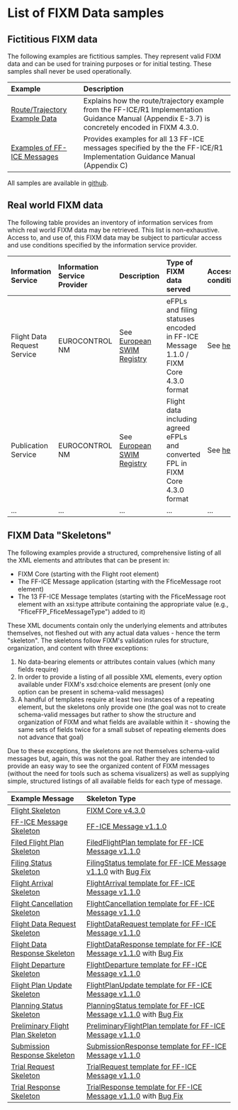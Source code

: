 # List of FIXM Data samples

## Fictitious FIXM data
The following examples are fictitious samples. They represent valid FIXM data and can be used for training purposes or for initial testing.
These samples shall never be used operationally.

|Example|Description|
|:-|:-|
| [Route/Trajectory Example Data](/fixm-in-support-of-ffice/example_data.md)   |  Explains how the route/trajectory example from the FF-ICE/R1 Implementation Guidance Manual (Appendix E-3.7) is concretely encoded in FIXM 4.3.0.|
| [Examples of FF-ICE Messages](/fixm-in-support-of-ffice/example_messages.md) |  Provides examples for all 13 FF-ICE messages specified by the the FF-ICE/R1 Implementation Guidance Manual (Appendix C) |

All samples are available in [github][GIHUB_SAMPLES_REPOSITORY].


## Real world FIXM data

The following table provides an inventory of information services from which real world FIXM data may be retrieved. This list is non-exhaustive. 
Access to, and use of, this FIXM data may be subject to particular access and use conditions specified by the information service provider.

| Information Service | Information Service Provider | Description | Type of FIXM data served | Access conditions |
|:-|:-|:-|:-|:-|
|Flight Data Request Service|EUROCONTROL NM|See [European SWIM Registry][EUROCONTROL_FLIGHT_DATA_REQUEST_SERVICE_DESCRIPTION] |eFPLs and filing statuses encoded in FF-ICE Message 1.1.0 / FIXM Core 4.3.0 format | See [here][EUROCONTROL_NM_B2B_SERVICES] |
|Publication Service|EUROCONTROL NM|See [European SWIM Registry][EUROCONTROL_PUBLICATION_SERVICE_DESCRIPTION]|Flight data including agreed eFPLs and converted FPL in FIXM Core 4.3.0 format | See [here][EUROCONTROL_NM_B2B_SERVICES] |
|...|...|...|...|...|


## FIXM Data "Skeletons"

The following examples provide a structured, comprehensive listing of all the XML elements and attributes that can be present in:  
- FIXM Core (starting with the Flight root element)
- The FF-ICE Message application (starting with the FficeMessage root element)
- The 13 FF-ICE Message templates (starting with the FficeMessage root element with an xsi:type attribute containing the appropriate value (e.g., "FficeFFP_FficeMessageType") added to it)

These XML documents contain only the underlying elements and attributes themselves, not fleshed out with any actual data values - hence the term "skeleton".  The skeletons follow FIXM's validation rules for structure, organization, and content with three exceptions:  
1. No data-bearing elements or attributes contain values (which many fields require)
2. In order to provide a listing of all possible XML elements, every option available under FIXM's xsd:choice elements are present (only one option can be present in schema-valid messages)
3. A handful of templates require at least two instances of a repeating element, but the skeletons only provide one (the goal was not to create schema-valid messages but rather to show the structure and organization of FIXM and what fields are available within it - showing the same sets of fields twice for a small subset of repeating elements does not advance that goal)

Due to these exceptions, the skeletons are not themselves schema-valid messages but, again, this was not the goal.  Rather they are intended to provide an easy way to see the organized content of FIXM messages (without the need for tools such as schema visualizers) as well as supplying simple, structured listings of all available fields for each type of message.

| Example Message | Skeleton Type |
|:-|:-|
| [Flight Skeleton][FixmCore_Skeleton] | [FIXM Core v4.3.0][FixmCore] |
| [FF-ICE Message Skeleton][FficeMsg_Skeleton] | [FF-ICE Message v1.1.0][FficeMsg] |
| [Filed Flight Plan Skeleton][FficeFFP_Skeleton] | [FiledFlightPlan template for FF-ICE Message v1.1.0][FficeFFP] |
| [Filing Status Skeleton][FficeFS_Skeleton] | [FilingStatus template for FF-ICE Message v1.1.0][FficeFS] with [Bug Fix][BugFix] |
| [Flight Arrival Skeleton][FficeFA_Skeleton] | [FlightArrival template for FF-ICE Message v1.1.0][FficeFA] |
| [Flight Cancellation Skeleton][FficeFC_Skeleton] | [FlightCancellation template for FF-ICE Message v1.1.0][FficeFC] |
| [Flight Data Request Skeleton][FficeFDRQ_Skeleton] | [FlightDataRequest template for FF-ICE Message v1.1.0][FficeFDRQ] |
| [Flight Data Response Skeleton][FficeFDRP_Skeleton] | [FlightDataResponse template for FF-ICE Message v1.1.0][FficeFDRP] with [Bug Fix][BugFix] |
| [Flight Departure Skeleton][FficeFD_Skeleton] | [FlightDeparture template for FF-ICE Message v1.1.0][FficeFD] |
| [Flight Plan Update Skeleton][FficeFPU_Skeleton] | [FlightPlanUpdate template for FF-ICE Message v1.1.0][FficeFPU] |
| [Planning Status Skeleton][FficePS_Skeleton] | [PlanningStatus template for FF-ICE Message v1.1.0][FficePS] with [Bug Fix][BugFix] |
| [Preliminary Flight Plan Skeleton][FficePFP_Skeleton] | [PreliminaryFlightPlan template for FF-ICE Message v1.1.0][FficePFP] |
| [Submission Response Skeleton][FficeSR_Skeleton] | [SubmissionResponse template for FF-ICE Message v1.1.0][FficeSR] |
| [Trial Request Skeleton][FficeTRQ_Skeleton] | [TrialRequest template for FF-ICE Message v1.1.0][FficeTRQ] |
| [Trial Response Skeleton][FficeTRP_Skeleton] | [TrialResponse template for FF-ICE Message v1.1.0][FficeTRP] with [Bug Fix][BugFix] |

[EUROCONTROL_FLIGHT_DATA_REQUEST_SERVICE_DESCRIPTION]: https://eur-registry.swim.aero/services/eurocontrol-nm-flightdatarequestservice-270
[EUROCONTROL_PUBLICATION_SERVICE_DESCRIPTION]: https://eur-registry.swim.aero/services/eurocontrol-nm-publicationservice-270
[EUROCONTROL_NM_B2B_SERVICES]: https://www.eurocontrol.int/service/network-manager-business-business-b2b-web-services

[GIHUB_SAMPLES_REPOSITORY]: https://github.com/fixm-ccb/fixm-user-manual-4.3.0/tree/main/docs/assets/downloads/

[FixmCore]: https://www.fixm.aero/releases/FFICE-Msg-1.1.0/schemas/core/Fixm.xsd
[FficeMsg]: https://www.fixm.aero/releases/FFICE-Msg-1.1.0/schemas/applications/fficemessage/FficeMessage.xsd
[FficeFFP]: https://www.fixm.aero/releases/FFICE-Msg-1.1.0/schemas/applications/fficemessage/fficetemplates/filedflightplan/FiledFlightPlan.xsd
[FficeFS]: https://www.fixm.aero/releases/FFICE-Msg-1.1.0/schemas/applications/fficemessage/fficetemplates/filingstatus/FilingStatus.xsd
[FficeFA]: https://www.fixm.aero/releases/FFICE-Msg-1.1.0/schemas/applications/fficemessage/fficetemplates/flightarrival/FlightArrival.xsd
[FficeFC]: https://www.fixm.aero/releases/FFICE-Msg-1.1.0/schemas/applications/fficemessage/fficetemplates/flightcancellation/FlightCancellation.xsd
[FficeFDRQ]: https://www.fixm.aero/releases/FFICE-Msg-1.1.0/schemas/applications/fficemessage/fficetemplates/flightdatarequest/FlightDataRequest.xsd
[FficeFDRP]: https://www.fixm.aero/releases/FFICE-Msg-1.1.0/schemas/applications/fficemessage/fficetemplates/flightdataresponse/FlightDataResponse.xsd
[FficeFD]: https://www.fixm.aero/releases/FFICE-Msg-1.1.0/schemas/applications/fficemessage/fficetemplates/flightdeparture/FlightDeparture.xsd
[FficeFPU]: https://www.fixm.aero/releases/FFICE-Msg-1.1.0/schemas/applications/fficemessage/fficetemplates/flightplanupdate/FlightPlanUpdate.xsd
[FficePS]: https://www.fixm.aero/releases/FFICE-Msg-1.1.0/schemas/applications/fficemessage/fficetemplates/planningstatus/PlanningStatus.xsd
[FficePFP]: https://www.fixm.aero/releases/FFICE-Msg-1.1.0/schemas/applications/fficemessage/fficetemplates/preliminaryflightplan/PreliminaryFlightPlan.xsd
[FficeSR]: https://www.fixm.aero/releases/FFICE-Msg-1.1.0/schemas/applications/fficemessage/fficetemplates/submissionresponse/SubmissionResponse.xsd
[FficeTRQ]: https://www.fixm.aero/releases/FFICE-Msg-1.1.0/schemas/applications/fficemessage/fficetemplates/trialrequest/TrialRequest.xsd
[FficeTRP]: https://www.fixm.aero/releases/FFICE-Msg-1.1.0/schemas/applications/fficemessage/fficetemplates/trialresponse/TrialResponse.xsd
[BugFix]: https://www.fixm.aero/releases/FFICE-Msg-1.1.0/schemas/extensions/fficemessagebugfix/FficeMessageBugFix.xsd

[FixmCore_Skeleton]: .//assets/downloads/Flight_Skeleton.xml
[FficeMsg_Skeleton]: .//assets/downloads/FficeMessage_Skeleton.xml
[FficeFFP_Skeleton]: .//assets/downloads/FiledFlightPlan_Skeleton.xml
[FficeFS_Skeleton]: .//assets/downloads/FilingStatus_Skeleton.xml
[FficeFA_Skeleton]: .//assets/downloads/FlightArrival_Skeleton.xml
[FficeFC_Skeleton]: .//assets/downloads/FlightCancellation_Skeleton.xml
[FficeFDRQ_Skeleton]: .//assets/downloads/FlightDataRequest_Skeleton.xml
[FficeFDRP_Skeleton]: .//assets/downloads/FlightDataResponse_Skeleton.xml
[FficeFD_Skeleton]: .//assets/downloads/FlightDeparture_Skeleton.xml
[FficeFPU_Skeleton]: .//assets/downloads/FlightPlanUpdate_Skeleton.xml
[FficePS_Skeleton]: .//assets/downloads/PlanningStatus_Skeleton.xml
[FficePFP_Skeleton]: .//assets/downloads/PreliminaryFlightPlan_Skeleton.xml
[FficeSR_Skeleton]: .//assets/downloads/SubmissionResponse_Skeleton.xml
[FficeTRQ_Skeleton]: .//assets/downloads/TrialRequest_Skeleton.xml
[FficeTRP_Skeleton]: .//assets/downloads/TrialResponse_Skeleton.xml
